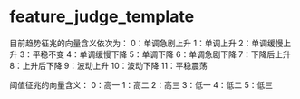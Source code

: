 # feature_judge_template



目前趋势征兆的向量含义依次为：
0：单调急剧上升
1：单调上升
2：单调缓慢上升
3：平稳不变
4：单调缓慢下降
5：单调下降
6：单调急剧下降
7：下降后上升
8：上升后下降
9：波动上升
10：波动下降
11：平稳震荡


阈值征兆的向量含义：
0：高一
1：高二
2：高三
3：低一
4：低二
5：低三